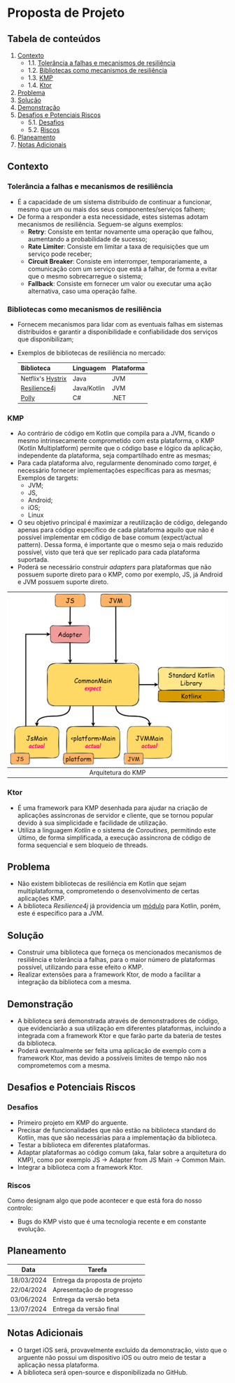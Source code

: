 # Proposta de Projeto

## Tabela de conteúdos

1. [Contexto](#contexto)
    - 1.1. [Tolerância a falhas e mecanismos de resiliência](#tolerância-a-falhas-e-mecanismos-de-resiliência)
    - 1.2. [Bibliotecas como mecanismos de resiliência](#bibliotecas-como-mecanismos-de-resiliência)
    - 1.3. [KMP](#kmp)
    - 1.4. [Ktor](#ktor)
2. [Problema](#problema)
3. [Solução](#solução)
4. [Demonstração](#demonstração)
5. [Desafios e Potenciais Riscos](#desafios-e-potenciais-riscos)
    - 5.1. [Desafios](#desafios)
    - 5.2. [Riscos](#riscos)
6. [Planeamento](#planeamento)
7. [Notas Adicionais](#notas-adicionais)

## Contexto

### Tolerância a falhas e mecanismos de resiliência

- É a capacidade de um sistema distribuído de continuar a funcionar, mesmo que um ou mais dos seus
  componentes/serviços falhem;
- De forma a responder a esta necessidade, estes sistemas adotam mecanismos de resiliência. Seguem-se alguns exemplos:
    - **Retry**: Consiste em tentar novamente uma operação que falhou, aumentando a probabilidade de sucesso;
    - **Rate Limiter**: Consiste em limitar a taxa de requisições que um serviço pode receber;
    - **Circuit Breaker**: Consiste em interromper, temporariamente, a comunicação com um serviço que está a falhar, de
      forma a evitar que o mesmo sobrecarregue o sistema;
    - **Fallback**: Consiste em fornecer um valor ou executar uma ação alternativa, caso uma operação falhe.

### Bibliotecas como mecanismos de resiliência

- Fornecem mecanismos para lidar com as eventuais falhas em sistemas distribuídos e garantir a
  disponibilidade e confiabilidade dos serviços que disponibilizam;
- Exemplos de bibliotecas de resiliência no mercado:

  | Biblioteca                                              | Linguagem   | Plataforma |
  |---------------------------------------------------------|-------------|------------|
  | Netflix's [Hystrix](https://github.com/Netflix/Hystrix) | Java        | JVM        |
  | [Resilience4j](https://resilience4j.readme.io/docs)     | Java/Kotlin | JVM        |
  | [Polly](https://github.com/App-vNext/Polly)             | C#          | .NET       |

### KMP

- Ao contrário de código em Kotlin que compila para a JVM, ficando o mesmo intrinsecamente comprometido com esta
  plataforma, o
  KMP (Kotlin Multiplatform) permite que o código base e lógico da aplicação, independente da plataforma, seja
  compartilhado entre as mesmas;
- Para cada plataforma alvo, regularmente denominado como _target_, é necessário fornecer implementações específicas
  para as mesmas; Exemplos de targets:
    - JVM;
    - JS,
    - Android;
    - iOS;
    - Linux
- O seu objetivo principal é maximizar a reutilização de código, delegando apenas para código específico de cada plataforma aquilo que não é possível implementar em código de base comum (expect/actual pattern). Dessa forma, é importante que o mesmo seja o mais reduzido possível, visto que terá que ser replicado para cada plataforma suportada.
- Poderá se necessário construir _adapters_ para plataformas que não possuem suporte direto para o KMP, como por exemplo, JS, já Android e JVM possuem suporte direto.

| ![KMP Architecture](./docs/imgs/kmp-architecture.png) |
|:-----------------------------------------------------:|
|                  Arquitetura do KMP                   |

### Ktor

- É uma framework para KMP desenhada para ajudar na criação de aplicações assíncronas de
  servidor e cliente, que se tornou popular devido à sua simplicidade e facilidade de utilização.
- Utiliza a linguagem _Kotlin_ e o sistema de _Coroutines_, permitindo este último, de forma simplificada, a execução
  assíncrona de código de forma sequencial e sem bloqueio de threads.

## Problema

- Não existem bibliotecas de resiliência em Kotlin que sejam multiplataforma, comprometendo o desenvolvimento de
  certas aplicações KMP.
- A biblioteca _Resilience4j_ já providencia
  um [módulo](https://github.com/resilience4j/resilience4j/tree/master/resilience4j-kotlin) para Kotlin, porém, este é
  específico para a JVM.

## Solução

- Construir uma biblioteca que forneça os mencionados mecanismos de resiliência e tolerância a falhas, para o maior
  número
  de plataformas possível, utilizando para esse efeito o KMP.
- Realizar extensões para a framework Ktor, de modo a facilitar a integração da biblioteca com a mesma.

## Demonstração

- A biblioteca será demonstrada através de demonstradores de código, que evidenciarão a sua utilização em diferentes
  plataformas, incluindo a integrada com a framework Ktor e que farão parte da bateria de testes da biblioteca.
- Poderá eventualmente ser feita uma aplicação de exemplo com a framework Ktor, mas devido a possíveis limites de tempo não nos comprometemos com a mesma.

## Desafios e Potenciais Riscos

### Desafios

- Primeiro projeto em KMP do arguente.
- Precisar de funcionalidades que não estão na biblioteca standard do Kotlin, mas que são necessárias para a
  implementação da biblioteca.
- Testar a biblioteca em diferentes plataformas.
- Adaptar plataformas ao código comum (aka, falar sobre a arquitetura do KMP), como por exemplo JS -> Adapter from JS Main -> Common Main.
- Integrar a biblioteca com a framework Ktor.

### Riscos

Como designam algo que pode acontecer e que está fora do nosso controlo:
- Bugs do KMP visto que é uma tecnologia recente e em constante evolução.

## Planeamento

| Data       | Tarefa                          |
|------------|---------------------------------|
| 18/03/2024 | Entrega da proposta de projeto  |
| 22/04/2024 | Apresentação de progresso       |
| 03/06/2024 | Entrega da versão beta          |
| 13/07/2024 | Entrega da versão final         |

## Notas Adicionais

- O target iOS será, provavelmente excluído da demonstração, visto que o arguente não possui um dispositivo
  iOS ou outro meio de
  testar a aplicação nessa plataforma.
- A biblioteca será open-source e disponibilizada no GitHub.
